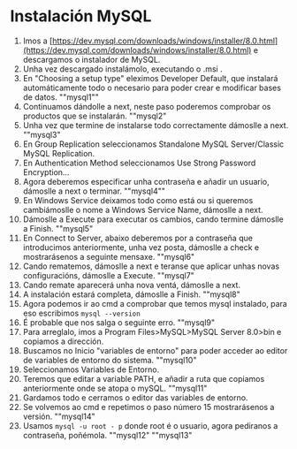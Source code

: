 ﻿# Instalación MySQL
1. Imos a [https://dev.mysql.com/downloads/windows/installer/8.0.html](https://dev.mysql.com/downloads/windows/installer/8.0.html) e descargamos o instalador de MySQL.
2. Unha vez descargado instalámolo, executando o .msi .
3. En "Choosing a setup type" eleximos Developer Default, que instalará automáticamente todo o necesario para poder crear e modificar bases de datos.
""mysql1""
4. Continuamos dándolle a next, neste paso poderemos comprobar os productos que se instalarán.
""mysql2"
5. Unha vez que termine de instalarse todo correctamente dámoslle a next.
""mysql3"
6. En Group Replication seleccionamos Standalone MySQL Server/Classic MySQL Replication.
7. En Authentication Method seleccionamos Use Strong Password Encryption...
8. Agora deberemos especificar unha contraseña e añadir un usuario, dámoslle a next o terminar.
""mysql4""
9. En Windows Service deixamos todo como está ou si queremos cambiámoslle o nome a Windows Service Name, dámoslle a next.
10. Dámoslle a Execute para executar os cambios, cando termine dámoslle a Finish.
""mysql5"
11. En Connect to Server, abaixo deberemos por a contraseña que introducimos anteriormente, unha vez posta, dámoslle a check e mostrarásenos a seguinte mensaxe.
""mysql6"
12. Cando rematemos, dámoslle a next e teranse que aplicar unhas novas configuracións, dámoslle a Execute.
""mysql7"
13. Cando remate aparecerá unha nova ventá, dámoslle a next.
14. A instalación estará completa, dámoslle a Finish.
""mysql8"
15. Agora podemos ir ao cmd a comprobar que temos mysql instalado, para eso escribimos `mysql --version`
16. É probable que nos salga o seguinte erro.
""mysql9"
17. Para arreglalo, imos a Program Files>MySQL>MySQL Server 8.0>bin e copiamos a dirección.
18. Buscamos no Inicio "variables de entorno" para poder acceder ao editor de variables de entorno do sistema.
""mysql10"
19. Seleccionamos Variables de Entorno.
20. Teremos que editar a variable PATH, e añadir a ruta que copiamos anteriormente onde se atopa o mySQL.
""mysql11"
21. Gardamos todo e cerramos o editor das variables de entorno.
22. Se volvemos ao cmd e repetimos o paso número 15 mostrarásenos a versión.
""mysql14"
23. Usamos `mysql -u root - p` donde root é o usuario, agora pediranos a contraseña, poñémola.
""mysql12"
""mysql13"
  
  
